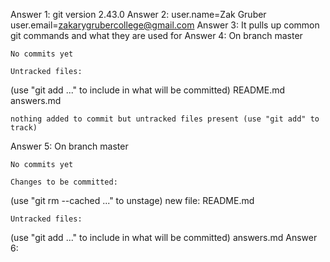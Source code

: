 Answer 1: git version 2.43.0
Answer 2: 
    user.name=Zak Gruber
    user.email=zakarygrubercollege@gmail.com
Answer 3: It pulls up common git commands and what they are used for
Answer 4:
    On branch master

    No commits yet

    Untracked files:
  (use "git add <file>..." to include in what will be committed)
        README.md
        answers.md

    nothing added to commit but untracked files present (use "git add" to track)
Answer 5: 
    On branch master

    No commits yet

    Changes to be committed:
  (use "git rm --cached <file>..." to unstage)
        new file:   README.md

    Untracked files:
  (use "git add <file>..." to include in what will be committed)
        answers.md
Answer 6: